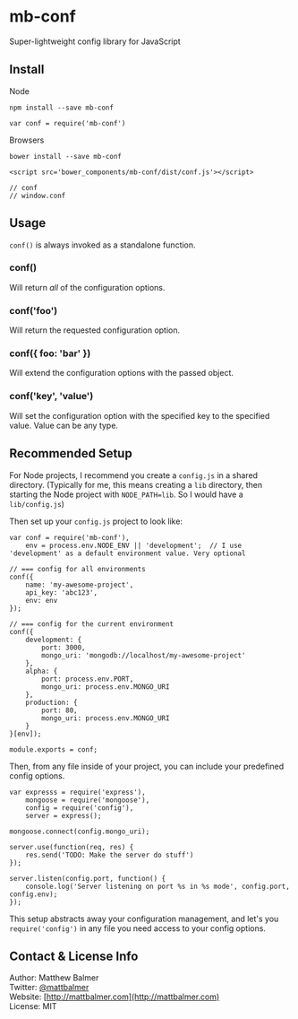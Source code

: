 mb-conf
=====

Super-lightweight config library for JavaScript

Install
-----

Node

    npm install --save mb-conf

    var conf = require('mb-conf')

Browsers

    bower install --save mb-conf

    <script src='bower_components/mb-conf/dist/conf.js'></script>

    // conf
    // window.conf

Usage
-----

`conf()` is always invoked as a standalone function.

### conf()

Will return *all* of the configuration options.

### conf('foo')

Will return the requested configuration option.

### conf({ foo: 'bar' })

Will extend the configuration options with the passed object.

### conf('key', 'value')

Will set the configuration option with the specified key to the specified value. Value can be any type.

Recommended Setup
-----

For Node projects, I recommend you create a `config.js` in a shared directory. (Typically for me, this means creating a `lib` directory, then starting the Node project with `NODE_PATH=lib`. So I would have  a `lib/config.js`)

Then set up your `config.js` project to look like:

    var conf = require('mb-conf'),
        env = process.env.NODE_ENV || 'development';  // I use 'development' as a default environment value. Very optional

    // === config for all environments
    conf({
        name: 'my-awesome-project',
        api_key: 'abc123',
        env: env
    });

    // === config for the current environment
    conf({
        development: {
            port: 3000,
            mongo_uri: 'mongodb://localhost/my-awesome-project'
        },
        alpha: {
            port: process.env.PORT,
            mongo_uri: process.env.MONGO_URI
        },
        production: {
            port: 80,
            mongo_uri: process.env.MONGO_URI
        }
    }[env]);

    module.exports = conf;

Then, from any file inside of your project, you can include your predefined config options.

    var expresss = require('express'),
        mongoose = require('mongoose'),
        config = require('config'),
        server = express();

    mongoose.connect(config.mongo_uri);

    server.use(function(req, res) {
        res.send('TODO: Make the server do stuff')
    });

    server.listen(config.port, function() {
        console.log('Server listening on port %s in %s mode', config.port, config.env);
    });

This setup abstracts away your configuration management, and let's you `require('config')` in any file you need access to your config options.

Contact & License Info
-----

Author: Matthew Balmer  
Twitter: [@mattbalmer](http://twitter.com/mattbalmer)  
Website: [http://mattbalmer.com](http://mattbalmer.com)  
License: MIT

